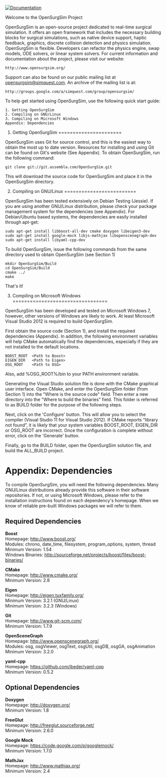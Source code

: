 [![Documentation](https://codedocs.xyz/paulnovo/opensurgsim.svg)](https://codedocs.xyz/paulnovo/opensurgsim/)

Welcome to the OpenSurgSim Project

OpenSurgSim is an open-source project dedicated to real-time surgical
simulation. It offers an open framework that includes the necessary building
blocks for surgical simulations, such as native device support, haptic feedback,
graphics, discrete collision detection and physics simulation. OpenSurgSim is
flexible. Developers can refactor the physics engine, swap models, ODE solvers,
or linear system solvers. For current information and documentation about the
project, please visit our website:

    http://www.opensurgsim.org/

Support can also be found on our public mailing list at
opensurgsim@simquest.com. An archive of the mailing list is at:

    http://groups.google.com/a/simquest.com/group/opensurgsim/

To help get started using OpenSurgSim, use the following quick start guide:

    1. Getting OpenSurgSim
    2. Compiling on GNU/Linux
    3. Compiling on Microsoft Windows
    Appendix: Dependencies


1. Getting OpenSurgSim
======================

OpenSurgSim uses Git for source control, and this is the easiest way to obtain
the most up to date version. Resources for installing and using Git can be found
on Git's website (See Appendix). To obtain OpenSurgSim, run the following
command:

    git clone git://git.assembla.com/OpenSurgSim.git 

This will download the source code for OpenSurgSim and place it in the
OpenSurgSim directory.


2. Compiling on GNU/Linux
=========================

OpenSurgSim has been tested extensively on Debian Testing (Jessie). If you are
using another GNU/Linux distribution, please check your package management
system for the dependencies (see Appendix). For Debian/Ubuntu based systems, the
dependencies are easily installed through apt-get:

    sudo apt-get install libboost-all-dev cmake doxygen libeigen3-dev
    sudo apt-get install google-mock libjs-mathjax libopenscenegraph-dev
    sudo apt-get install libyaml-cpp-dev

To build OpenSurgSim, issue the following commands from the same directory used
to obtain OpenSurgSim (see Section 1)

    mkdir OpenSurgSim/Build
    cd OpenSurgSim/Build
    cmake ../
    make

That's it!


3. Compiling on Microsoft Windows 
=================================

OpenSurgSim has been developed and tested on Microsoft Windows 7, however, other
versions of Windows are likely to work. At least Microsoft Visual Studio 2012 is
required to build OpenSurgSim.

First obtain the source code (Section 1), and install the required dependencies
(Appendix). In addition, the following environment variables will help CMake
automatically find the dependencies, especially if they are not installed to the
default locations.

    BOOST_ROOT  <Path to Boost>
    EIGEN_DIR   <Path to Eigen>
    OSG_ROOT    <Path to OSG>

Also, add %OSG_ROOT%/bin to your PATH environment variable.

Generating the Visual Studio solution file is done with the CMake graphical user
interface. Open CMake, and enter the OpenSurgSim folder (from Section 1) into
the "Where is the source code" field. Then enter a new directory into the "Where
to build the binaries" field. This folder is referred to as BUILD folder for
the purpose of the following steps.

Next, click on the 'Configure' button. This will allow you to select the
compiler (Visual Studio 11 for Visual Studio 2012). If CMake reports “library
not found”, it is likely that your system variables BOOST_ROOT, EIGEN_DIR or
OSG_ROOT are incorrect. Once the configuration is complete without error, click
on the 'Generate' button.

Finally, go to the BUILD folder, open the OpenSurgSim solution file, and build
the ALL_BUILD project.


Appendix: Dependencies
======================

To compile OpenSurgSim, you will need the following dependencies. Many GNU/Linux
distributions already provide this software in their software repositories. If
not, or using Microsoft Windows, please refer to the installation instructions
found on each dependency's homepage. When we know of reliable pre-built Windows packages we will refer to them.

Required Dependencies
---------------------

**Boost**<br>
Homepage: http://www.boost.org/<br>
Modules: chrono, date_time, filesystem, program_options, system, thread<br>
Minimum Version: 1.54<br>
Windows Binaries: http://sourceforge.net/projects/boost/files/boost-binaries/  

**CMake**<br>
Homepage: http://www.cmake.org/<br>
Minimum Version: 2.8  

**Eigen**<br>
Homepage: http://eigen.tuxfamily.org/<br>
Minimum Version: 3.2.1 (GNU/Linux)<br>
Minimum Version: 3.2.3 (Windows)  

**Git**<br>
Homepage: http://www.git-scm.com/<br>
Minimum Version: 1.7.9  

**OpenSceneGraph**<br>
Homepage: http://www.openscenegraph.org/<br>
Modules: osg, osgViewer, osgText, osgUtil, osgDB, osgGA, osgAnimation<br>
Minimum Version: 3.2.0  
  
**yaml-cpp**<br>
Homepage: https://github.com/jbeder/yaml-cpp<br>
Minimum Version: 0.5.2  

Optional Dependencies
---------------------

**Doxygen**<br>
Homepage: http://doxygen.org/<br>
Minimum Version: 1.8

**FreeGlut**<br>
Homepage: http://freeglut.sourceforge.net/<br>
Minimum Version: 2.6.0

**Google Mock**<br>
Homepage: https://code.google.com/p/googlemock/<br>
Minimum Version: 1.7.0

**MathJax**<br>
Homepage: http://www.mathjax.org/<br>
Minimum Version: 2.4

